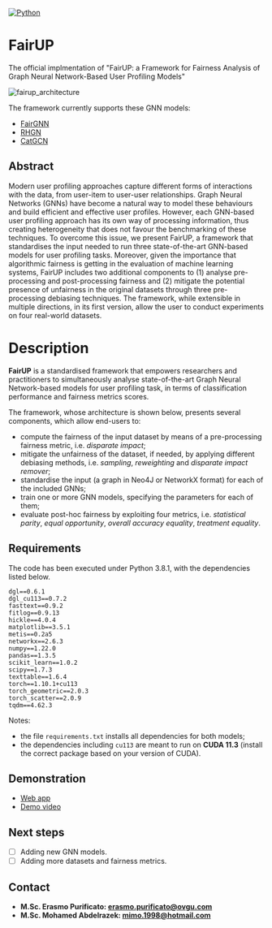 [![Python](https://img.shields.io/badge/Python-3.8.10-%233776AB?logo=Python)](https://www.python.org/)

# FairUP
The official implmentation of "FairUP: a Framework for Fairness Analysis of Graph Neural Network-Based User Profiling Models"

![fairup_architecture](https://user-images.githubusercontent.com/45569039/220563974-905756a9-eb1f-4140-9a17-73b8c3a52529.png)

The framework currently supports these GNN models:
- [FairGNN](https://arxiv.org/abs/2009.01454)
- [RHGN](https://arxiv.org/abs/2110.07181)
- [CatGCN](https://arxiv.org/abs/2009.05303)
## Abstract
Modern user profiling approaches capture different forms of interactions with the data, from user-item to user-user relationships. Graph Neural Networks (GNNs) have become a natural way to model these behaviours and build efficient and effective user profiles. However, each GNN-based user profiling approach has its own way of processing information, thus creating heterogeneity that does not favour the benchmarking of these techniques. To overcome this issue, we present FairUP, a framework that standardises the input needed to run three state-of-the-art GNN-based models for user profiling tasks. Moreover, given the importance that algorithmic fairness is getting in the evaluation of machine learning systems, FairUP includes two additional components to (1) analyse pre-processing and post-processing fairness and (2) mitigate the potential presence of unfairness in the original datasets through three pre-processing debiasing techniques. The framework, while extensible in multiple directions, in its first version, allow the user to conduct experiments on four real-world datasets.

# Description
**FairUP** is a standardised framework that empowers researchers and practitioners to simultaneously analyse state-of-the-art Graph Neural Network-based models for user profiling task, in terms of classification performance and fairness metrics scores.

The framework, whose architecture is shown below, presents several components, which allow end-users to:
* compute the fairness of the input dataset by means of a pre-processing fairness metric, i.e. *disparate impact*;
* mitigate the unfairness of the dataset, if needed, by applying different debiasing methods, i.e. *sampling*, *reweighting* and *disparate impact remover*; 
* standardise the input (a graph in Neo4J or NetworkX format) for each of the included GNNs;
* train one or more GNN models, specifying the parameters for each of them;
* evaluate post-hoc fairness by exploiting four metrics, i.e. *statistical parity*, *equal opportunity*, *overall accuracy equality*, *treatment equality*.


##
## Requirements
The code has been executed under Python 3.8.1, with the dependencies listed below.

```
dgl==0.6.1
dgl_cu113==0.7.2
fasttext==0.9.2
fitlog==0.9.13
hickle==4.0.4
matplotlib==3.5.1
metis==0.2a5
networkx==2.6.3
numpy==1.22.0
pandas==1.3.5
scikit_learn==1.0.2
scipy==1.7.3
texttable==1.6.4
torch==1.10.1+cu113
torch_geometric==2.0.3
torch_scatter==2.0.9
tqdm==4.62.3
```
Notes:
* the file `requirements.txt` installs all dependencies for both models;
* the dependencies including `cu113` are meant to run on **CUDA 11.3** (install the correct package based on your version of CUDA).

## Demonstration
* [Web app](https://mohamedabdelrazek9-fairup-homepage-gv365a.streamlit.app/)
* [Demo video](https://bit.ly/FairUP-demo-video)

## Next steps
- [ ] Adding new GNN models.
- [ ] Adding more datasets and fairness metrics.

## Contact
- **M.Sc. Erasmo Purificato: erasmo.purificato@ovgu.com**
- **M.Sc. Mohamed Abdelrazek: mimo.1998@hotmail.com**
